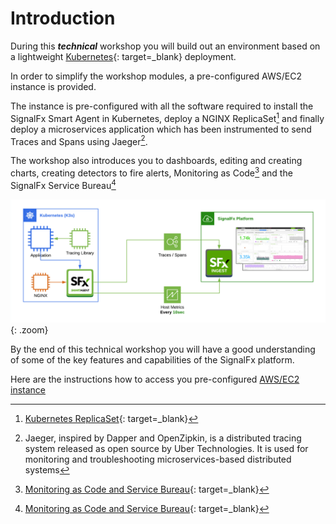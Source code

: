 # Introduction

During this _**technical**_ workshop you will build out an environment based on a lightweight [Kubernetes](https://k3s.io/){: target=_blank} deployment.

In order to simplify the workshop modules, a pre-configured AWS/EC2 instance is provided.

The instance is pre-configured with all the software required to install the SignalFx Smart Agent in Kubernetes, deploy a NGINX ReplicaSet[^1] and finally deploy a microservices application which has been instrumented to send Traces and Spans using Jaeger[^2].

The workshop also introduces you to dashboards, editing and creating charts, creating detectors to fire alerts, Monitoring as Code[^3] and the SignalFx Service Bureau[^3]

![SFx Architecture](../images/smartagent/architecture.png){: .zoom}

By the end of this technical workshop you will have a good understanding of some of the key features and capabilities of the SignalFx platform.

Here are the instructions how to access you pre-configured [AWS/EC2 instance](../smartagent/connect-info/)

[^1]: [Kubernetes ReplicaSet](https://kubernetes.io/docs/concepts/workloads/controllers/replicaset/){: target=_blank}
[^2]: Jaeger, inspired by Dapper and OpenZipkin, is a distributed tracing system released as open source by Uber Technologies. It is used for monitoring and troubleshooting microservices-based distributed systems
[^3]: [Monitoring as Code and Service Bureau](https://www.splunk.com/en_us/blog/it/monitoring-observability-enterprise-service.html){: target=_blank}
